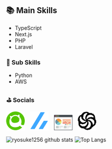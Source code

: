 ## 📚 Main Skills
- TypeScript
- Next.js     
- PHP
- Laravel

### 📘 Sub Skills
- Python
- AWS

### ⛳️ Socials
<a href="https://qiita.com/e8750520"><img src="https://github.com/ryosuke1256/image/blob/main/qiita-favicon.png" width=50px></a>&nbsp;&nbsp;&thinsp;
<a href="https://zenn.dev/reactlover"><img src="https://github.com/ryosuke1256/image/blob/main/zenn.svg" width=50px></a>&nbsp;&nbsp;&thinsp;
<a href="https://ryosuke-portfolio.vercel.app"><img src="https://github.com/ryosuke1256/image/blob/main/icon1.png" width="50px" ></a>&nbsp;&nbsp;&thinsp;
<a href="https://www.codewars.com/users/ryosuke1256"><img src="https://github.com/ryosuke1256/image/blob/main/codewars-svgrepo-com.svg" width=50px></a>   


![ryosuke1256 github stats](https://github-readme-stats.vercel.app/api?username=ryosuke1256&rank_icon=github&count_private=true&show_icons=true&theme=holi)
![Top Langs](https://github-readme-stats.vercel.app/api/top-langs/?username=ryosuke1256&langs_count=12&theme=holi&layout=compact&hide=Blade,HTML,CSS)<br>
